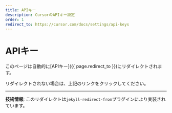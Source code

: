 ```yaml
---
title: APIキー
description: CursorのAPIキー設定
order: 1
redirect_to: https://cursor.com/docs/settings/api-keys
---
```


<!-- このページはJekyllのリダイレクトプラグインにより自動的にリダイレクトされます -->

# APIキー

このページは自動的に[APIキー]({{ page.redirect_to }})にリダイレクトされます。

リダイレクトされない場合は、上記のリンクをクリックしてください。

---

**技術情報**: このリダイレクトは`jekyll-redirect-from`プラグインにより実装されています。

